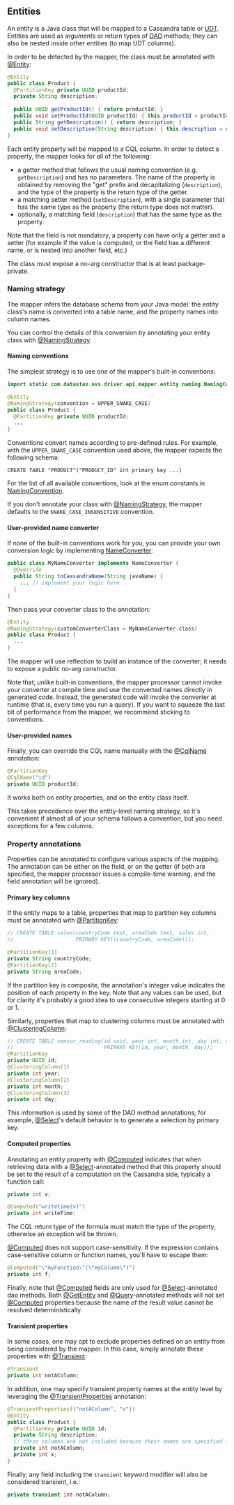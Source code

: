## Entities

An entity is a Java class that will be mapped to a Cassandra table or [UDT](../../core/udts).
Entities are used as arguments or return types of [DAO](../daos/) methods; they can also be nested
inside other entities (to map UDT columns).

In order to be detected by the mapper, the class must be annotated with [@Entity]:

```java
@Entity
public class Product {
  @PartitionKey private UUID productId;
  private String description;
  
  public UUID getProductId() { return productId; }
  public void setProductId(UUID productId) { this.productId = productId; }
  public String getDescription() { return description; }
  public void setDescription(String description) { this.description = description; }
}
```

Each entity property will be mapped to a CQL column. In order to detect a property, the mapper looks
for all of the following:

* a getter method that follows the usual naming convention (e.g. `getDescription`) and has no
  parameters. The name of the property is obtained by removing the "get" prefix and decapitalizing
  (`description`), and the type of the property is the return type of the getter.
* a matching setter method (`setDescription`), with a single parameter that has the same type as the
  property (the return type does not matter).
* optionally, a matching field (`description`) that has the same type as the property.

Note that the field is not mandatory, a property can have only a getter and a setter (for example if
the value is computed, or the field has a different name, or is nested into another field, etc.)
  
The class must expose a no-arg constructor that is at least package-private.

### Naming strategy

The mapper infers the database schema from your Java model: the entity class's name is converted
into a table name, and the property names into column names.

You can control the details of this conversion by annotating your entity class with
[@NamingStrategy].

#### Naming conventions

The simplest strategy is to use one of the mapper's built-in conventions: 

```java
import static com.datastax.oss.driver.api.mapper.entity.naming.NamingConvention.UPPER_SNAKE_CASE;

@Entity
@NamingStrategy(convention = UPPER_SNAKE_CASE)
public class Product {
  @PartitionKey private UUID productId;
  ...
}
```

Conventions convert names according to pre-defined rules. For example, with the `UPPER_SNAKE_CASE`
convention used above, the mapper expects the following schema:

```
CREATE TABLE "PRODUCT"("PRODUCT_ID" int primary key ...)
```

For the list of all available conventions, look at the enum constants in [NamingConvention].

If you don't annotate your class with [@NamingStrategy], the mapper defaults to the
`SNAKE_CASE_INSENSITIVE` convention.

#### User-provided name converter

If none of the built-in conventions work for you, you can provide your own conversion logic by
implementing [NameConverter]:

```java
public class MyNameConverter implements NameConverter {
  @Override
  public String toCassandraName(String javaName) {
    ... // implement your logic here
  }
}
```

Then pass your converter class to the annotation:

```java
@Entity
@NamingStrategy(customConverterClass = MyNameConverter.class)
public class Product {
  ...
}
```

The mapper will use reflection to build an instance of the converter; it needs to expose a public
no-arg constructor.

Note that, unlike built-in conventions, the mapper processor cannot invoke your converter at compile
time and use the converted names directly in generated code. Instead, the generated code will invoke
the converter at runtime (that is, every time you run a query). If you want to squeeze the last bit
of performance from the mapper, we recommend sticking to conventions.

#### User-provided names

Finally, you can override the CQL name manually with the [@CqlName] annotation:

```java
@PartitionKey
@CqlName("id")
private UUID productId;
```

It works both on entity properties, and on the entity class itself.

This takes precedence over the entity-level naming strategy, so it's convenient if almost all of
your schema follows a convention, but you need exceptions for a few columns.

### Property annotations

Properties can be annotated to configure various aspects of the mapping. The annotation can be
either on the field, or on the getter (if both are specified, the mapper processor issues a
compile-time warning, and the field annotation will be ignored).

#### Primary key columns

If the entity maps to a table, properties that map to partition key columns must be annotated with
[@PartitionKey]:

```java
// CREATE TABLE sales(countryCode text, areaCode text, sales int,
//                    PRIMARY KEY((countryCode, areaCode)));

@PartitionKey(1)
private String countryCode;
@PartitionKey(2)
private String areaCode;
```

If the partition key is composite, the annotation's integer value indicates the position of each
property in the key. Note that any values can be used, but for clarity it's probably a good idea to
use consecutive integers starting at 0 or 1.

Similarly, properties that map to clustering columns must be annotated with [@ClusteringColumn]: 

```java
// CREATE TABLE sensor_reading(id uuid, year int, month int, day int, value double,
//                             PRIMARY KEY(id, year, month, day));
@PartitionKey
private UUID id;
@ClusteringColumn(1)
private int year;
@ClusteringColumn(2)
private int month;
@ClusteringColumn(3)
private int day;
```

This information is used by some of the DAO method annotations; for example,
[@Select](../daos/select/)'s default behavior is to generate a selection by primary key.

#### Computed properties

Annotating an entity property with [@Computed] indicates that when retrieving data with a
[@Select]-annotated method that this property should be set to the result of a computation on the
Cassandra side, typically a function call:

```java
private int v;

@Computed("writetime(v)")
private int writeTime;
```

The CQL return type of the formula must match the type of the property, otherwise an exception
will be thrown.

[@Computed] does not support case-sensitivity. If the expression contains case-sensitive column
or function names, you'll have to escape them:

```java
@Computed("\"myFunction\"(\"myColumn\")")
private int f;
```

Finally, note that [@Computed] fields are only used for [@Select]-annotated dao methods. Both
[@GetEntity] and [@Query]-annotated methods will not set [@Computed] properties because the name
of the result value cannot be resolved deterministically.

#### Transient properties

In some cases, one may opt to exclude properties defined on an entity from being considered
by the mapper.  In this case, simply annotate these properties with [@Transient]:

```java
@Transient
private int notAColumn;
```

In addition, one may specify transient property names at the entity level by leveraging the
[@TransientProperties] annotation:

```java
@TransientProperties({"notAColumn", "x"})
@Entity
public class Product {
  @PartitionKey private UUID id;
  private String description;
  // these columns are not included because their names are specified in @TransientProperties
  private int notAColumn;
  private int x;
}
```

Finally, any field including the `transient` keyword modifier will also be considered transient,
i.e.:

```java
private transient int notAColumn;
```

[@ClusteringColumn]:    http://docs.datastax.com/en/drivers/java/4.0/com/datastax/oss/driver/api/mapper/annotations/ClusteringColumn.html
[@CqlName]:             http://docs.datastax.com/en/drivers/java/4.0/com/datastax/oss/driver/api/mapper/annotations/CqlName.html
[@Entity]:              http://docs.datastax.com/en/drivers/java/4.0/com/datastax/oss/driver/api/mapper/annotations/Entity.html
[NameConverter]:        http://docs.datastax.com/en/drivers/java/4.0/com/datastax/oss/driver/api/mapper/entity/naming/NameConverter.html
[NamingConvention]:     http://docs.datastax.com/en/drivers/java/4.0/com/datastax/oss/driver/api/mapper/entity/naming/NamingConvention.html
[@NamingStrategy]:      http://docs.datastax.com/en/drivers/java/4.0/com/datastax/oss/driver/api/mapper/annotations/NamingStrategy.html
[@PartitionKey]:        http://docs.datastax.com/en/drivers/java/4.0/com/datastax/oss/driver/api/mapper/annotations/PartitionKey.html
[@Computed]:            http://docs.datastax.com/en/drivers/java/4.0/com/datastax/oss/driver/api/mapper/annotations/Computed.html
[@Select]:              http://docs.datastax.com/en/drivers/java/4.0/com/datastax/oss/driver/api/mapper/annotations/Select.html
[@GetEntity]:           http://docs.datastax.com/en/drivers/java/4.0/com/datastax/oss/driver/api/mapper/annotations/GetEntity.html
[@Query]:               http://docs.datastax.com/en/drivers/java/4.0/com/datastax/oss/driver/api/mapper/annotations/Query.html
[@Transient]:           http://docs.datastax.com/en/drivers/java/4.0/com/datastax/oss/driver/api/mapper/annotations/Transient.html
[@TransientProperties]: http://docs.datastax.com/en/drivers/java/4.0/com/datastax/oss/driver/api/mapper/annotations/Transient.html
